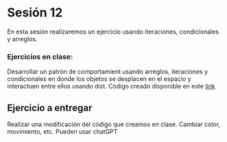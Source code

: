 # Sesión 12

En esta sesión realizaremos  un ejercicio usando iteraciones, condicionales y arreglos. 

### Ejercicios en clase:
Desarrollar  un  patrón  de comportamient usando arreglos, iteraciones y condicionales en donde los objetos se desplacen en el espacio y interactuen entre ellos usando dist. 
Código creado disponible en este [link](https://gist.github.com/MarianneTeixido/d93560e5fa2005f7c0a11cecb0cea409)

## Ejercicio a entregar

Realizar una modificación del código que creamos en clase. Cambiar color, movimiento, etc. Pueden usar chatGPT
